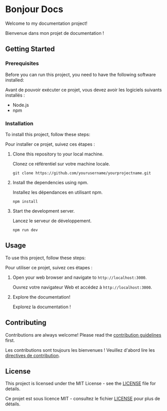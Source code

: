 # Bonjour Docs

Welcome to my documentation project!

Bienvenue dans mon projet de documentation !

## Getting Started

### Prerequisites

Before you can run this project, you need to have the following software installed:

Avant de pouvoir exécuter ce projet, vous devez avoir les logiciels suivants installés :

- Node.js
- npm

### Installation

To install this project, follow these steps:

Pour installer ce projet, suivez ces étapes :

1. Clone this repository to your local machine.

   Clonez ce référentiel sur votre machine locale.

   ```
   git clone https://github.com/yourusername/yourprojectname.git
   ```

2. Install the dependencies using npm.

   Installez les dépendances en utilisant npm.

   ```
   npm install
   ```

3. Start the development server.

   Lancez le serveur de développement.

   ```
   npm run dev
   ```

## Usage

To use this project, follow these steps:

Pour utiliser ce projet, suivez ces étapes :

1. Open your web browser and navigate to `http://localhost:3000`.

   Ouvrez votre navigateur Web et accédez à `http://localhost:3000`.

2. Explore the documentation!

   Explorez la documentation !

## Contributing

Contributions are always welcome! Please read the [contribution guidelines](CONTRIBUTING.md) first.

Les contributions sont toujours les bienvenues ! Veuillez d'abord lire les [directives de contribution](CONTRIBUTING.md).

## License

This project is licensed under the MIT License - see the [LICENSE](LICENSE) file for details.

Ce projet est sous licence MIT - consultez le fichier [LICENSE](LICENSE) pour plus de détails.
